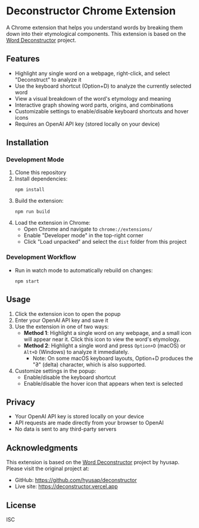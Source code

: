 # Deconstructor Chrome Extension

A Chrome extension that helps you understand words by breaking them down into their etymological components. This extension is based on the [Word Deconstructor](https://github.com/hyusap/deconstructor) project.

## Features

- Highlight any single word on a webpage, right-click, and select "Deconstruct" to analyze it
- Use the keyboard shortcut (Option+D) to analyze the currently selected word
- View a visual breakdown of the word's etymology and meaning
- Interactive graph showing word parts, origins, and combinations
- Customizable settings to enable/disable keyboard shortcuts and hover icons
- Requires an OpenAI API key (stored locally on your device)

## Installation

### Development Mode

1. Clone this repository
2. Install dependencies:
   ```
   npm install
   ```
3. Build the extension:
   ```
   npm run build
   ```
4. Load the extension in Chrome:
   - Open Chrome and navigate to `chrome://extensions/`
   - Enable "Developer mode" in the top-right corner
   - Click "Load unpacked" and select the `dist` folder from this project

### Development Workflow

- Run in watch mode to automatically rebuild on changes:
  ```
  npm start
  ```

## Usage

1. Click the extension icon to open the popup
2. Enter your OpenAI API key and save it
3. Use the extension in one of two ways:
   - **Method 1**: Highlight a single word on any webpage, and a small icon will appear near it. Click this icon to view the word's etymology.
   - **Method 2**: Highlight a single word and press `Option+D` (macOS) or `Alt+D` (Windows) to analyze it immediately.
     - Note: On some macOS keyboard layouts, Option+D produces the "∂" (delta) character, which is also supported.
4. Customize settings in the popup:
   - Enable/disable the keyboard shortcut
   - Enable/disable the hover icon that appears when text is selected

## Privacy

- Your OpenAI API key is stored locally on your device
- API requests are made directly from your browser to OpenAI
- No data is sent to any third-party servers

## Acknowledgments

This extension is based on the [Word Deconstructor](https://github.com/hyusap/deconstructor) project by hyusap. Please visit the original project at:

- GitHub: https://github.com/hyusap/deconstructor
- Live site: https://deconstructor.vercel.app

## License

ISC

